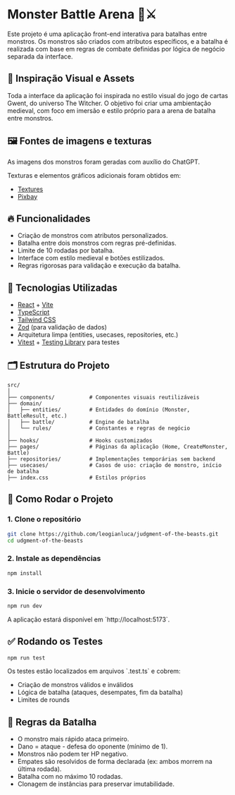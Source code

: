 # Monster Battle Arena 🐉⚔️

Este projeto é uma aplicação front-end interativa para batalhas entre monstros. Os monstros são criados com atributos específicos, e a batalha é realizada com base em regras de combate definidas por lógica de negócio separada da interface.

## 🎨 Inspiração Visual e Assets
Toda a interface da aplicação foi inspirada no estilo visual do jogo de cartas Gwent, do universo The Witcher. O objetivo foi criar uma ambientação medieval, com foco em imersão e estilo próprio para a arena de batalha entre monstros.

## 🖼️ Fontes de imagens e texturas
As imagens dos monstros foram geradas com auxílio do ChatGPT.

Texturas e elementos gráficos adicionais foram obtidos em:

- [Textures](https://www.textures.com/library)
- [Pixbay](pixabay.com)


## 🔥 Funcionalidades

- Criação de monstros com atributos personalizados.
- Batalha entre dois monstros com regras pré-definidas.
- Limite de 10 rodadas por batalha.
- Interface com estilo medieval e botões estilizados.
- Regras rigorosas para validação e execução da batalha.

## 🧱 Tecnologias Utilizadas

- [React](https://react.dev/) + [Vite](https://vitejs.dev/)
- [TypeScript](https://www.typescriptlang.org/)
- [Tailwind CSS](https://tailwindcss.com/)
- [Zod](https://zod.dev/) (para validação de dados)
- Arquitetura limpa (entities, usecases, repositories, etc.)
- [Vitest](https://vitest.dev/) + [Testing Library](https://testing-library.com/) para testes

## 🗂️ Estrutura do Projeto

```
src/
│
├── components/           # Componentes visuais reutilizáveis
├── domain/
│   ├── entities/         # Entidades do domínio (Monster, BattleResult, etc.)
│   ├── battle/           # Engine de batalha
│   └── rules/            # Constantes e regras de negócio
│
├── hooks/                # Hooks customizados
├── pages/                # Páginas da aplicação (Home, CreateMonster, Battle)
├── repositories/         # Implementações temporárias sem backend
├── usecases/             # Casos de uso: criação de monstro, início de batalha
├── index.css             # Estilos próprios
```

## 🚀 Como Rodar o Projeto

### 1. Clone o repositório

```bash
git clone https://github.com/leogianluca/judgment-of-the-beasts.git
cd udgment-of-the-beasts
```

### 2. Instale as dependências

```bash
npm install
```

### 3. Inicie o servidor de desenvolvimento

```bash
npm run dev
```

A aplicação estará disponível em \`http://localhost:5173\`.

## ✅ Rodando os Testes

```bash
npm run test
```

Os testes estão localizados em arquivos \`.test.ts\` e cobrem:
- Criação de monstros válidos e inválidos
- Lógica de batalha (ataques, desempates, fim da batalha)
- Limites de rounds

## 📐 Regras da Batalha

- O monstro mais rápido ataca primeiro.
- Dano = ataque - defesa do oponente (mínimo de 1).
- Monstros não podem ter HP negativo.
- Empates são resolvidos de forma declarada (ex: ambos morrem na última rodada).
- Batalha com no máximo 10 rodadas.
- Clonagem de instâncias para preservar imutabilidade.
